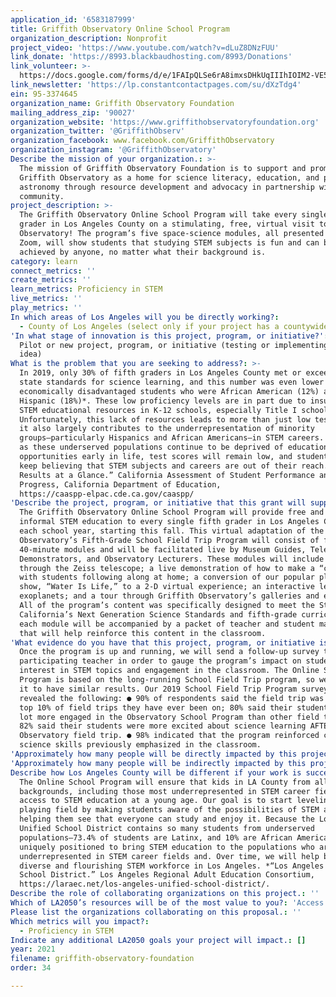 ```yaml
---
application_id: '6583187999'
title: Griffith Observatory Online School Program
organization_description: Nonprofit
project_video: 'https://www.youtube.com/watch?v=dLuZ8DNzFUU'
link_donate: 'https://8993.blackbaudhosting.com/8993/Donations'
link_volunteer: >-
  https://docs.google.com/forms/d/e/1FAIpQLSe6rA8imxsDHkUqIIIhIOIM2-VE5mDGjDv584iSRg1kVp6mXQ/viewform
link_newsletter: 'https://lp.constantcontactpages.com/su/dXzTdg4'
ein: 95-3374645
organization_name: Griffith Observatory Foundation
mailing_address_zip: '90027'
organization_website: 'https://www.griffithobservatoryfoundation.org'
organization_twitter: '@GriffithObserv'
organization_facebook: www.facebook.com/GriffithObservatory
organization_instagram: '@GriffithObservatory'
Describe the mission of your organization.: >-
  The mission of Griffith Observatory Foundation is to support and promote
  Griffith Observatory as a home for science literacy, education, and public
  astronomy through resource development and advocacy in partnership with the
  community.
project_description: >-
  The Griffith Observatory Online School Program will take every single fifth
  grader in Los Angeles County on a stimulating, free, virtual visit to Griffith
  Observatory! The program’s five space-science modules, all presented live via
  Zoom, will show students that studying STEM subjects is fun and can be
  achieved by anyone, no matter what their background is.
category: learn
connect_metrics: ''
create_metrics: ''
learn_metrics: Proficiency in STEM
live_metrics: ''
play_metrics: ''
In which areas of Los Angeles will you be directly working?:
  - County of Los Angeles (select only if your project has a countywide benefit)
'In what stage of innovation is this project, program, or initiative?': >-
  Pilot or new project, program, or initiative (testing or implementing a new
  idea)
What is the problem that you are seeking to address?: >-
  In 2019, only 30% of fifth graders in Los Angeles County met or exceeded the
  state standards for science learning, and this number was even lower for
  economically disadvantaged students who were African American (12%) and
  Hispanic (18%)*. These low proficiency levels are in part due to insufficient
  STEM educational resources in K-12 schools, especially Title I schools.
  Unfortunately, this lack of resources leads to more than just low test scores:
  it also largely contributes to the underrepresentation of minority
  groups—particularly Hispanics and African Americans—in STEM careers. As long
  as these underserved populations continue to be deprived of educational
  opportunities early in life, test scores will remain low, and students will
  keep believing that STEM subjects and careers are out of their reach. *“Test
  Results at a Glance.” California Assessment of Student Performance and
  Progress, California Department of Education,
  https://caaspp-elpac.cde.ca.gov/caaspp/
'Describe the project, program, or initiative that this grant will support to address the problem identified.': >-
  The Griffith Observatory Online School Program will provide free and fun
  informal STEM education to every single fifth grader in Los Angeles County
  each school year, starting this fall. This virtual adaptation of the
  Observatory’s Fifth-Grade School Field Trip Program will consist of five
  40-minute modules and will be facilitated live by Museum Guides, Telescope
  Demonstrators, and Observatory Lecturers. These modules will include a look
  through the Zeiss telescope; a live demonstration of how to make a “comet,”
  with students following along at home; a conversion of our popular planetarium
  show, “Water Is Life,” to a 2-D virtual experience; an interactive lesson on
  exoplanets; and a tour through Griffith Observatory’s galleries and exhibits.
  All of the program’s content was specifically designed to meet the State of
  California’s Next Generation Science Standards and fifth-grade curriculum, and
  each module will be accompanied by a packet of teacher and student materials
  that will help reinforce this content in the classroom.
'What evidence do you have that this project, program, or initiative is or will be successful, and how will you define and measure success?': >-
  Once the program is up and running, we will send a follow-up survey to each
  participating teacher in order to gauge the program’s impact on students’
  interest in STEM topics and engagement in the classroom. The Online School
  Program is based on the long-running School Field Trip program, so we expect
  it to have similar results. Our 2019 School Field Trip Program surveys
  revealed the following: ● 90% of respondents said the field trip was in the
  top 10% of field trips they have ever been on; 80% said their students were “a
  lot more engaged in the Observatory School Program than other field trips.” ●
  82% said their students were more excited about science learning AFTER the
  Observatory field trip. ● 98% indicated that the program reinforced content or
  science skills previously emphasized in the classroom.
'Approximately how many people will be directly impacted by this project, program, or initiative?': '100000'
'Approximately how many people will be indirectly impacted by this project, program, or initiative?': '300000'
Describe how Los Angeles County will be different if your work is successful.: >-
  The Online School Program will ensure that kids in LA County from all
  backgrounds, including those most underrepresented in STEM career fields, have
  access to STEM education at a young age. Our goal is to start leveling the
  playing field by making students aware of the possibilities of STEM and
  helping them see that everyone can study and enjoy it. Because the Los Angeles
  Unified School District contains so many students from underserved
  populations—73.4% of students are Latinx, and 10% are African American*—we are
  uniquely positioned to bring STEM education to the populations who are most
  underrepresented in STEM career fields and. Over time, we will help build a
  diverse and flourishing STEM workforce in Los Angeles. *“Los Angeles Unified
  School District.” Los Angeles Regional Adult Education Consortium,
  https://laraec.net/los-angeles-unified-school-district/.
Describe the role of collaborating organizations on this project.: ''
Which of LA2050’s resources will be of the most value to you?: 'Access to the LA2050 community,Communications support'
Please list the organizations collaborating on this proposal.: ''
Which metrics will you impact?:
  - Proficiency in STEM
Indicate any additional LA2050 goals your project will impact.: []
year: 2021
filename: griffith-observatory-foundation
order: 34

---
```

